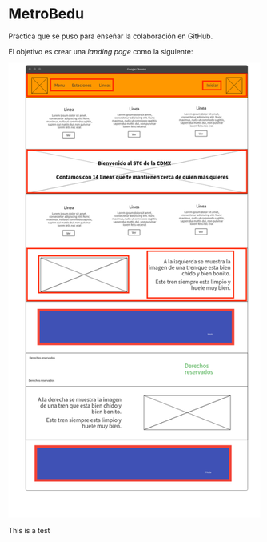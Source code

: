 # MetroBedu
Práctica que se puso para enseñar la colaboración en GitHub.

El objetivo es crear una *landing page* como la siguiente:

![Alt text](Practica.png?raw=true "Title")

This is a test